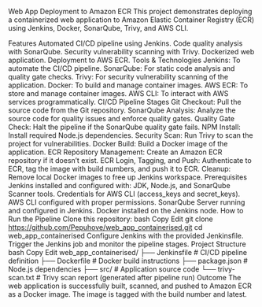 Web App Deployment to Amazon ECR
This project demonstrates deploying a containerized web application to Amazon Elastic Container Registry (ECR) using Jenkins, Docker, SonarQube, Trivy, and AWS CLI.

Features
Automated CI/CD pipeline using Jenkins.
Code quality analysis with SonarQube.
Security vulnerability scanning with Trivy.
Dockerized web application.
Deployment to AWS ECR.
Tools & Technologies
Jenkins: To automate the CI/CD pipeline.
SonarQube: For static code analysis and quality gate checks.
Trivy: For security vulnerability scanning of the application.
Docker: To build and manage container images.
AWS ECR: To store and manage container images.
AWS CLI: To interact with AWS services programmatically.
CI/CD Pipeline Stages
Git Checkout:
Pull the source code from the Git repository.
SonarQube Analysis:
Analyze the source code for quality issues and enforce quality gates.
Quality Gate Check:
Halt the pipeline if the SonarQube quality gate fails.
NPM Install:
Install required Node.js dependencies.
Security Scan:
Run Trivy to scan the project for vulnerabilities.
Docker Build:
Build a Docker image of the application.
ECR Repository Management:
Create an Amazon ECR repository if it doesn’t exist.
ECR Login, Tagging, and Push:
Authenticate to ECR, tag the image with build numbers, and push it to ECR.
Cleanup:
Remove local Docker images to free up Jenkins workspace.
Prerequisites
Jenkins installed and configured with:
JDK, Node.js, and SonarQube Scanner tools.
Credentials for AWS CLI (access_keys and secret_keys).
AWS CLI configured with proper permissions.
SonarQube Server running and configured in Jenkins.
Docker installed on the Jenkins node.
How to Run the Pipeline
Clone this repository:
bash
Copy
Edit
git clone https://github.com/Pepuhove/web_app_containerised.git
cd web_app_containerised
Configure Jenkins with the provided Jenkinsfile.
Trigger the Jenkins job and monitor the pipeline stages.
Project Structure
bash
Copy
Edit
web_app_containerised/
├── Jenkinsfile         # CI/CD pipeline definition
├── Dockerfile          # Docker build instructions
├── package.json        # Node.js dependencies
├── src/                # Application source code
└── trivy-scan.txt      # Trivy scan report (generated after pipeline run)
Outcome
The web application is successfully built, scanned, and pushed to Amazon ECR as a Docker image. The image is tagged with the build number and latest.
